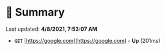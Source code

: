 # 📖 Summary
Last updated: **4/8/2021, 7:53:07 AM**

- `GET` [https://google.com](https://google.com) - **Up** (201ms)
